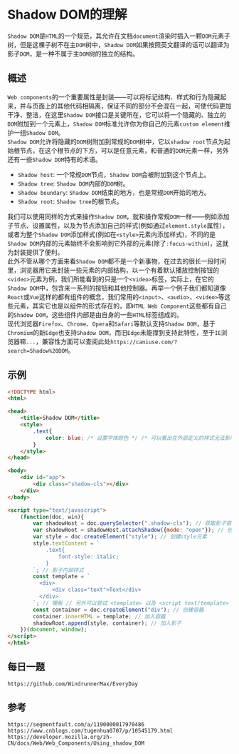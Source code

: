 # Shadow DOM的理解
`Shadow DOM`是`HTML`的一个规范，其允许在文档`document`渲染时插入一颗`DOM`元素子树，但是这棵子树不在主`DOM`树中，`Shadow DOM`如果按照英文翻译的话可以翻译为影子`DOM`，是一种不属于主`DOM`树的独立的结构。

## 概述
`Web components`的一个重要属性是封装——可以将标记结构、样式和行为隐藏起来，并与页面上的其他代码相隔离，保证不同的部分不会混在一起，可使代码更加干净、整洁，在这里`Shadow DOM`接口是关键所在，它可以将一个隐藏的、独立的`DOM`附加到一个元素上，`Shadow DOM`标准允许你为你自己的元素`custom element`维护一组`Shadow DOM`。  
`Shadow DOM`允许将隐藏的`DOM`树附加到常规的`DOM`树中，它以`shadow root`节点为起始根节点，在这个根节点的下方，可以是任意元素，和普通的`DOM`元素一样，另外还有一些`Shadow DOM`特有的术语。  

* `Shadow host`: 一个常规`DOM`节点，`Shadow DOM`会被附加到这个节点上。
* `Shadow tree`: `Shadow DOM`内部的`DOM`树。
* `Shadow boundary`: `Shadow DOM`结束的地方，也是常规`DOM`开始的地方。
* `Shadow root`: `Shadow tree`的根节点。

我们可以使用同样的方式来操作`Shadow DOM`，就和操作常规`DOM`一样——例如添加子节点、设置属性，以及为节点添加自己的样式(例如通过`element.style`属性），或者为整个`Shadow DOM`添加样式(例如在`<style>`元素内添加样式)，不同的是`Shadow DOM`内部的元素始终不会影响到它外部的元素(除了`:focus-within`)，这就为封装提供了便利。  
此外不管从哪个方面来看`Shadow DOM`都不是一个新事物，在过去的很长一段时间里，浏览器用它来封装一些元素的内部结构，以一个有着默认播放控制按钮的`<video>`元素为例，我们所能看到的只是一个`<video>`标签，实际上，在它的`Shadow DOM`中，包含来一系列的按钮和其他控制器。再举一个例子我们都知道像`React`或`Vue`这样的都有组件的概念，我们常用的`<input>`、`<audio>`、`<video>`等这些元素，其实它也是以组件的形式存在的，即`HTML Web Component`这些都有自己的`Shadow DOM`，这些组件内部是由自身的一些`HTML`标签组成的。  
现代浏览器`Firefox`、`Chrome`、`Opera`和`Safari`等默认支持`Shadow DOM`，基于`Chromium`的新`Edge`也支持`Shadow DOM`，而旧`Edge`未能撑到支持此特性，至于`IE`浏览器嘛`...`，兼容性方面可以查阅此处`https://caniuse.com/?search=Shadow%20DOM`。

## 示例

```html
<!DOCTYPE html>
<html>

<head>
    <title>Shadow DOM</title>
    <style>
        .text{
            color: blue; /* 设置字体颜色 */ /* 可以看出在外部定义的样式无法影响到影子内部元素样式 */
        }
    </style>
</head>

<body>
    <div id="app">
        <div class="shadow-cls"></div>
    </div>
</body>

<script type="text/javascript">
    (function(doc, win){
        var shadowHost = doc.querySelector(".shadow-cls"); // 获取影子宿主shadow host
        var shadowRoot = shadowHost.attachShadow({mode: "open"}); // 创建(附加)影子shadow root // open 表示可以通过页面内的 JavaScript 方法来获取 Shadow DOM
        var style = doc.createElement("style"); // 创建style元素
        style.textContent = `
            .text{
                font-style: italic;
            }
        `; // 影子内部样式
        const template = `
          <div>
              <div class="text">Text</div>
          </div>
        `; // 模板 // 另外可以尝试 <template> 以及 <script text/template>
        const container = doc.createElement("div"); // 创建容器
        container.innerHTML = template; // 加入容器
        shadowRoot.append(style, container); // 加入影子
    })(document, window);
</script>
</html>
```

## 每日一题

```
https://github.com/WindrunnerMax/EveryDay
```

## 参考

```
https://segmentfault.com/a/1190000017970486
https://www.cnblogs.com/tugenhua0707/p/10545179.html
https://developer.mozilla.org/zh-CN/docs/Web/Web_Components/Using_shadow_DOM
```